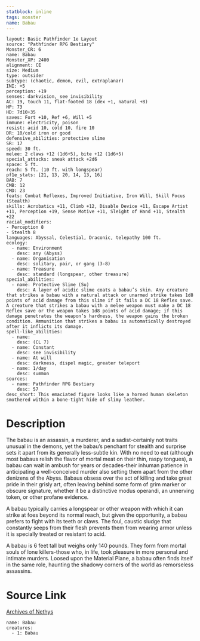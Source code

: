 ```yaml
---
statblock: inline
tags: monster
name: Babau
---
```

```statblock
layout: Basic Pathfinder 1e Layout
source: "Pathfinder RPG Bestiary"
Monster_CR: 6
name: Babau
Monster_XP: 2400
alignment: CE
size: Medium
type: outsider
subtype: (chaotic, demon, evil, extraplanar)
INI: +5
perception: +19
senses: darkvision, see invisibility
AC: 19, touch 11, flat-footed 18 (dex +1, natural +8)
HP: 73
HD: 7d10+35
saves: Fort +10, Ref +6, Will +5
immune: electricity, poison
resist: acid 10, cold 10, fire 10
DR: 10/cold iron or good
defensive_abilities: protective slime
SR: 17
speed: 30 ft.
melee: 2 claws +12 (1d6+5), bite +12 (1d6+5)
special_attacks: sneak attack +2d6
space: 5 ft.
reach: 5 ft. (10 ft. with longspear)
pf1e_stats: [21, 13, 20, 14, 13, 16]
BAB: 7
CMB: 12
CMD: 23
feats: Combat Reflexes, Improved Initiative, Iron Will, Skill Focus (Stealth)
skills: Acrobatics +11, Climb +12, Disable Device +11, Escape Artist +11, Perception +19, Sense Motive +11, Sleight of Hand +11, Stealth +22
racial_modifiers:
- Perception 8
- Stealth 8
languages: Abyssal, Celestial, Draconic, telepathy 100 ft.
ecology:
  - name: Environment
    desc: any (Abyss)
  - name: Organisation
    desc: solitary, pair, or gang (3-8)
  - name: Treasure
    desc: standard (longspear, other treasure)
special_abilities:
  - name: Protective Slime (Su)
    desc: A layer of acidic slime coats a babau’s skin. Any creature that strikes a babau with a natural attack or unarmed strike takes 1d8 points of acid damage from this slime if it fails a DC 18 Reflex save. A creature that strikes a babau with a melee weapon must make a DC 18 Reflex save or the weapon takes 1d8 points of acid damage; if this damage penetrates the weapon’s hardness, the weapon gains the broken condition. Ammunition that strikes a babau is automatically destroyed after it inflicts its damage.
spell-like_abilities:
  - name:
    desc: (CL 7)
  - name: Constant
    desc: see invisibility
  - name: At will
    desc: darkness, dispel magic, greater teleport
  - name: 1/day
    desc: summon
sources:
  - name: Pathfinder RPG Bestiary
    desc: 57
desc_short: This emaciated figure looks like a horned human skeleton smothered within a bone-tight hide of slimy leather.
```
# Description
The babau is an assassin, a murderer, and a sadist-certainly not traits unusual in the demons, yet the babau’s penchant for stealth and surprise sets it apart from its generally less-subtle kin. With no need to eat (although most babaus relish the flavor of mortal meat on their thin, raspy tongues), a babau can wait in ambush for years or decades-their inhuman patience in anticipating a well-conceived murder also setting them apart from the other denizens of the Abyss. Babaus obsess over the act of killing and take great pride in their grisly art, often leaving behind some form of grim marker or obscure signature, whether it be a distinctive modus operandi, an unnerving token, or other profane evidence.

A babau typically carries a longspear or other weapon with which it can strike at foes beyond its normal reach, but given the opportunity, a babau prefers to fight with its teeth or claws. The foul, caustic sludge that constantly seeps from their flesh prevents them from wearing armor unless it is specially treated or resistant to acid.

A babau is 6 feet tall but weighs only 140 pounds. They form from mortal souls of lone killers-those who, in life, took pleasure in more personal and intimate murders. Loosed upon the Material Plane, a babau often finds itself in the same role, haunting the shadowy corners of the world as remorseless assassins.
# Source Link
[Archives of Nethys](https://aonprd.com/MonsterDisplay.aspx?ItemName=Babau)
```encounter-table
name: Babau
creatures:
  - 1: Babau
```
